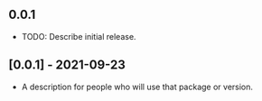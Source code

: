 ## 0.0.1

* TODO: Describe initial release.

## [0.0.1] - 2021-09-23

* A description for people who will use that package or version.
